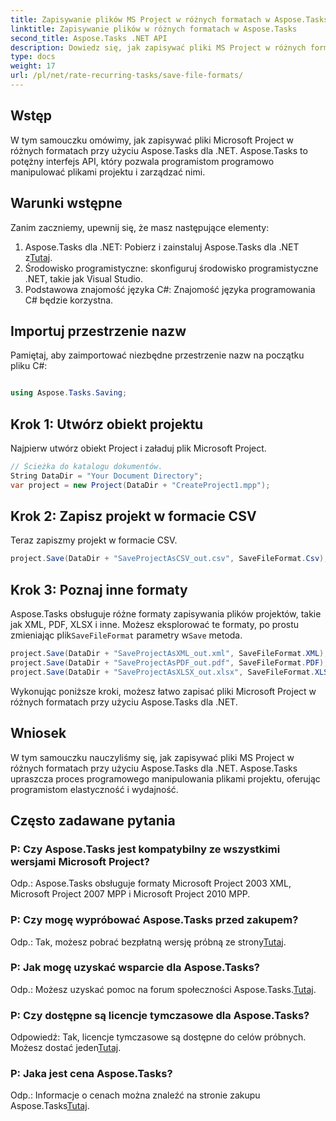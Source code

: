 ```yaml
---
title: Zapisywanie plików MS Project w różnych formatach w Aspose.Tasks
linktitle: Zapisywanie plików w różnych formatach w Aspose.Tasks
second_title: Aspose.Tasks .NET API
description: Dowiedz się, jak zapisywać pliki MS Project w różnych formatach przy użyciu Aspose.Tasks dla .NET. Proste kroki do skutecznego zarządzania projektami.
type: docs
weight: 17
url: /pl/net/rate-recurring-tasks/save-file-formats/
---
```

## Wstęp
W tym samouczku omówimy, jak zapisywać pliki Microsoft Project w różnych formatach przy użyciu Aspose.Tasks dla .NET. Aspose.Tasks to potężny interfejs API, który pozwala programistom programowo manipulować plikami projektu i zarządzać nimi.
## Warunki wstępne
Zanim zaczniemy, upewnij się, że masz następujące elementy:
1.  Aspose.Tasks dla .NET: Pobierz i zainstaluj Aspose.Tasks dla .NET z[Tutaj](https://releases.aspose.com/tasks/net/).
2. Środowisko programistyczne: skonfiguruj środowisko programistyczne .NET, takie jak Visual Studio.
3. Podstawowa znajomość języka C#: Znajomość języka programowania C# będzie korzystna.

## Importuj przestrzenie nazw
Pamiętaj, aby zaimportować niezbędne przestrzenie nazw na początku pliku C#:
```csharp

using Aspose.Tasks.Saving;
```
## Krok 1: Utwórz obiekt projektu
Najpierw utwórz obiekt Project i załaduj plik Microsoft Project.
```csharp
// Ścieżka do katalogu dokumentów.
String DataDir = "Your Document Directory";
var project = new Project(DataDir + "CreateProject1.mpp");
```
## Krok 2: Zapisz projekt w formacie CSV
Teraz zapiszmy projekt w formacie CSV. 
```csharp
project.Save(DataDir + "SaveProjectAsCSV_out.csv", SaveFileFormat.Csv);
```
## Krok 3: Poznaj inne formaty
 Aspose.Tasks obsługuje różne formaty zapisywania plików projektów, takie jak XML, PDF, XLSX i inne. Możesz eksplorować te formaty, po prostu zmieniając plik`SaveFileFormat` parametry w`Save` metoda.
```csharp
project.Save(DataDir + "SaveProjectAsXML_out.xml", SaveFileFormat.XML);
project.Save(DataDir + "SaveProjectAsPDF_out.pdf", SaveFileFormat.PDF);
project.Save(DataDir + "SaveProjectAsXLSX_out.xlsx", SaveFileFormat.XLSX);
```
Wykonując poniższe kroki, możesz łatwo zapisać pliki Microsoft Project w różnych formatach przy użyciu Aspose.Tasks dla .NET.

## Wniosek
W tym samouczku nauczyliśmy się, jak zapisywać pliki MS Project w różnych formatach przy użyciu Aspose.Tasks dla .NET. Aspose.Tasks upraszcza proces programowego manipulowania plikami projektu, oferując programistom elastyczność i wydajność.
## Często zadawane pytania
### P: Czy Aspose.Tasks jest kompatybilny ze wszystkimi wersjami Microsoft Project?
Odp.: Aspose.Tasks obsługuje formaty Microsoft Project 2003 XML, Microsoft Project 2007 MPP i Microsoft Project 2010 MPP.
### P: Czy mogę wypróbować Aspose.Tasks przed zakupem?
 Odp.: Tak, możesz pobrać bezpłatną wersję próbną ze strony[Tutaj](https://releases.aspose.com/).
### P: Jak mogę uzyskać wsparcie dla Aspose.Tasks?
 Odp.: Możesz uzyskać pomoc na forum społeczności Aspose.Tasks.[Tutaj](https://forum.aspose.com/c/tasks/15).
### P: Czy dostępne są licencje tymczasowe dla Aspose.Tasks?
 Odpowiedź: Tak, licencje tymczasowe są dostępne do celów próbnych. Możesz dostać jeden[Tutaj](https://purchase.aspose.com/temporary-license/).
### P: Jaka jest cena Aspose.Tasks?
 Odp.: Informacje o cenach można znaleźć na stronie zakupu Aspose.Tasks[Tutaj](https://purchase.aspose.com/buy).